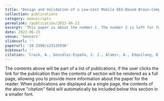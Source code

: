 ```yaml
---
title: "Design and Validation of a Low-Cost Mobile EEG-Based Brain-Computer Interface"
collection: publications
category: manuscripts
permalink: /publication/2023-06-23
excerpt: 'This paper is about the number 1. The number 2 is left for future work.'
date: 2023-06-23
venue: 'Sensors'
slidesurl: ''
paperurl: '10.3390/s23135930'
bibtexurl: ''
citation: 'Craik, A., González-España, J. J., Alamir, A., Edquilang, D., Wong, S., Sánchez Rodríguez, L., Feng, J., Francisco, G. E., & Contreras-Vidal, J. L. (2023). Design and Validation of a Low-Cost Mobile EEG-Based Brain–Computer Interface. Sensors, 23(13), 5930. https://doi.org/10.3390/s23135930'
---
```

The contents above will be part of a list of publications, if the user clicks the link for the publication than the contents of section will be rendered as a full page, allowing you to provide more information about the paper for the reader. When publications are displayed as a single page, the contents of the above "citation" field will automatically be included below this section in a smaller font.
